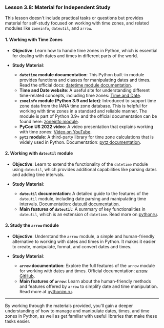### Lesson 3.8: Material for Independent Study

This lesson doesn't include practical tasks or questions but provides material for self-study focused on working with time zones, and related modules like `zoneinfo`, `dateutil`, and `arrow`.

#### 1. **Working with Time Zones**

-   **Objective**: Learn how to handle time zones in Python, which is essential for dealing with dates and times in different parts of the world.

-   **Study Material**:
    -   **`datetime` module documentation**: This Python built-in module provides functions and classes for manipulating dates and times. Read the official docs: [datetime module documentation](https://docs.python.org/3/library/datetime.html).
    -   **Time and Date website**: A useful site for understanding different time-related concepts, including time zones: [Time and Date](https://www.timeanddate.com/).
    -   **`zoneinfo` module (Python 3.9 and later)**: Introduced to support time zone data from the IANA time zone database. This is helpful for working with time zones in a standard and reliable manner. The module is part of Python 3.9+ and the official documentation can be found here: [zoneinfo module](https://docs.python.org/3/library/zoneinfo.html).
    -   **PyCon US 2022 video**: A video presentation that explains working with time zones: [Video on YouTube](https://www.youtube.com/watch?v=XZlPXLsSU2U).
    -   **`pytz` module**: A third-party library for time zone calculations that is widely used in Python. Documentation: [pytz documentation](https://pypi.python.org/pypi/pytz).

#### 2. **Working with `dateutil` module**

-   **Objective**: Learn to extend the functionality of the `datetime` module using `dateutil`, which provides additional capabilities like parsing dates and adding time intervals.

-   **Study Material**:
    -   **`dateutil` documentation**: A detailed guide to the features of the `dateutil` module, including date parsing and manipulating time intervals. Documentation: [dateutil documentation](https://dateutil.readthedocs.io/en/stable/).
    -   **Main features of `dateutil`**: A summary of key functionalities in `dateutil`, which is an extension of `datetime`. Read more on [pythonru](https://pythonru.com/biblioteki/modul-dateutil).

#### 3. **Study the `arrow` module**

-   **Objective**: Understand the `arrow` module, a simple and human-friendly alternative to working with dates and times in Python. It makes it easier to create, manipulate, format, and convert dates and times.

-   **Study Material**:
    -   **`arrow` documentation**: Explore the full features of the `arrow` module for working with dates and times. Official documentation: [arrow GitHub](https://github.com/arrow-py/arrow).
    -   **Main features of `arrow`**: Learn about the human-friendly methods and features offered by `arrow` to simplify date and time manipulation. Read more at [pythonim.ru](https://pythonim.ru/moduli/arrow-python).

---

By working through the materials provided, you'll gain a deeper understanding of how to manage and manipulate dates, times, and time zones in Python, as well as get familiar with useful libraries that make these tasks easier.
